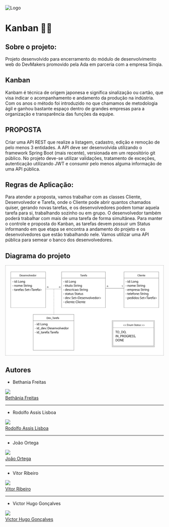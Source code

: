 
![Logo](https://ada-site-frontend.s3.sa-east-1.amazonaws.com/home/header-logo.svg)
# Kanban 📓📝



## Sobre o projeto:

Projeto desenvolvido para encerramento do módulo de desenvolvimento web do DevMakers promovido pela Ada em parceria com a empresa Sinqia.

## Kanban
Kanbam é técnica de origem japonesa e significa sinalização ou cartão, que visa indicar o acompanhamento e andamento da produção na indústria. Com os anos o método foi introduzido no que chamamos de metodologia ágil e ganhou bastante espaço dentro de grandes empresas para a organização e transparência das funções da equipe.

## PROPOSTA
Criar uma API REST que realize a listagem, cadastro, edição e remoção de pelo menos 3 entidades. A API deve ser desenvolvida utilizando o framework Spring Boot (mais recente), versionada em um repositório git público.
No projeto deve-se utilizar validações, tratamento de exceções, autenticação utilizando JWT e consumir pelo menos alguma informação de uma API pública.


## Regras de Aplicação:
Para atender a proposta, vamos trabalhar com as classes Cliente, Desenvolvedor e Tarefa, onde o Cliente pode abrir quantos chamados quiser, gerando novas tarefas, e os desenvolvedores podem tomar aquela tarefa para si, trabalhando sozinho ou em grupo. O desenvolvedor também poderá trabalhar com mais de uma tarefa de forma simultânea. Para manter o controle e proposta do Kanban, as tarefas devem possuir um Status informando em que etapa se encontra a andamento do projeto e os desenvolvedores que estão trabalhando nele.
Vamos utilizar uma API pública para semear o banco dos desenvolvedores.







## Diagrama do projeto

![App Screenshot](https://github.com/RodolfoAL/kanban/blob/main/Diagrama.jpeg?raw=true)


## Autores


- Bethania Freitas

[<img src="https://avatars.githubusercontent.com/u/103520931?v=4" width=115><br> Bethânia Freitas </sub>](https://github.com/Bethania-Freitas)
________________________________

- Rodolfo Assis Lisboa

[<img src="https://avatars.githubusercontent.com/u/112034982?v=4" width=115><br> Rodolfo Assis Lisboa </sub>](https://github.com/RodolfoAL)
________________________________

- João Ortega

[<img src="https://avatars.githubusercontent.com/u/86262930?v=4" width=115><br> João Ortega </sub>](https://github.com/joaoortegabr)
________________________________

- Vitor Ribeiro

[<img src="https://avatars.githubusercontent.com/u/104174897?v=4" width=115><br> Vitor Ribeiro </sub>](https://github.com/vitoreribeiro)
________________________________

- Victor Hugo Gonçalves

[<img src="https://avatars.githubusercontent.com/u/112724179?v=4" width=115><br> Victor Hugo Gonçalves</sub>](https://github.com/VH-RochaGoncalves) 




